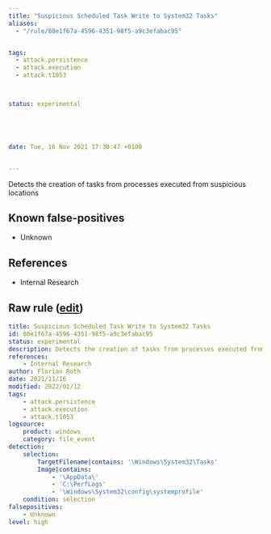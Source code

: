 ```yaml
---
title: "Suspicious Scheduled Task Write to System32 Tasks"
aliases:
  - "/rule/80e1f67a-4596-4351-98f5-a9c3efabac95"


tags:
  - attack.persistence
  - attack.execution
  - attack.t1053



status: experimental





date: Tue, 16 Nov 2021 17:30:47 +0100


---
```


Detects the creation of tasks from processes executed from suspicious locations

<!--more-->


## Known false-positives

* Unknown



## References

* Internal Research


## Raw rule ([edit](https://github.com/SigmaHQ/sigma/edit/master/rules/windows/file_event/file_event_win_susp_task_write.yml))
```yaml
title: Suspicious Scheduled Task Write to System32 Tasks
id: 80e1f67a-4596-4351-98f5-a9c3efabac95
status: experimental
description: Detects the creation of tasks from processes executed from suspicious locations
references:
    - Internal Research
author: Florian Roth
date: 2021/11/16
modified: 2022/01/12
tags:
    - attack.persistence
    - attack.execution
    - attack.t1053 
logsource:
    product: windows
    category: file_event
detection:
    selection:
        TargetFilename|contains: '\Windows\System32\Tasks'
        Image|contains: 
            - '\AppData\'
            - 'C:\PerfLogs'
            - '\Windows\System32\config\systemprofile'
    condition: selection
falsepositives:
    - Unknown
level: high

```
